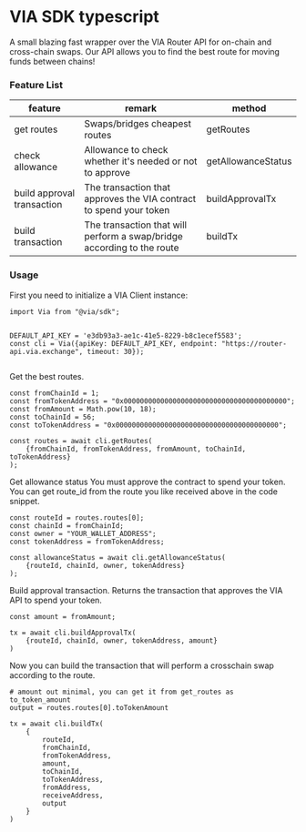 # VIA SDK typescript

A small blazing fast wrapper over the VIA Router API for on-chain and cross-chain swaps.
Our API allows you to find the best route for moving funds between chains!

### Feature List

|feature|remark|method|
|--|--|--|
|get routes|Swaps/bridges cheapest routes|getRoutes|
|check allowance|Allowance to check whether it's needed or not to approve|getAllowanceStatus|
|build approval transaction|The transaction that approves the VIA contract to spend your token|buildApprovalTx|
|build transaction|The transaction that will perform a swap/bridge according to the route|buildTx|


### Usage

First you need to initialize a VIA Client instance:

```
import Via from "@via/sdk";


DEFAULT_API_KEY = 'e3db93a3-ae1c-41e5-8229-b8c1ecef5583';
const cli = Via({apiKey: DEFAULT_API_KEY, endpoint: "https://router-api.via.exchange", timeout: 30});


```

Get the best routes.

```
const fromChainId = 1;
const fromTokenAddress = "0x0000000000000000000000000000000000000000";
const fromAmount = Math.pow(10, 18);
const toChainId = 56;
const toTokenAddress = "0x0000000000000000000000000000000000000000";

const routes = await cli.getRoutes(
    {fromChainId, fromTokenAddress, fromAmount, toChainId, toTokenAddress}
);
```

Get allowance status
You must approve the contract to spend your token.
You can get route_id from the route you like received above in the code snippet.

```
const routeId = routes.routes[0];
const chainId = fromChainId;
const owner = "YOUR_WALLET_ADDRESS";
const tokenAddress = fromTokenAddress;

const allowanceStatus = await cli.getAllowanceStatus(
    {routeId, chainId, owner, tokenAddress}
);
```

Build approval transaction.
Returns the transaction that approves the VIA API to spend your token.

```
const amount = fromAmount;

tx = await cli.buildApprovalTx(
    {routeId, chainId, owner, tokenAddress, amount}
)
```

Now you can build the transaction that will perform a crosschain swap according to the route.

```
# amount out minimal, you can get it from get_routes as to_token_amount
output = routes.routes[0].toTokenAmount

tx = await cli.buildTx(
    {
        routeId,
        fromChainId,
        fromTokenAddress,
        amount,
        toChainId,
        toTokenAddress,
        fromAddress,
        receiveAddress,
        output
    }
)
```
